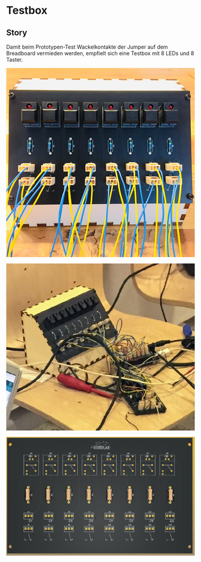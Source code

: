 # Testbox

## Story
Damit beim Prototypen-Test Wackelkontakte der Jumper auf dem Breadboard vermieden werden, empfielt sich eine Testbox mit 8 LEDs und 8 Taster.

![Bild](pic/Testbox1.png)

![Bild](pic/Testbox2.png)

![Bild](pic/Tasterplatine.png)
